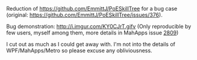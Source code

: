Reduction of https://github.com/EmmittJ/PoESkillTree for a bug case (original: https://github.com/EmmittJ/PoESkillTree/issues/376).

Bug demonstration: http://i.imgur.com/KY0CJrT.gifv
(Only reproducible by few users, myself among them, more details in MahApps issue [2809](https://github.com/MahApps/MahApps.Metro/issues/2809))

I cut out as much as I could get away with. I'm not into the details of WPF/MahApps/Metro so please excuse any obliviousness.
